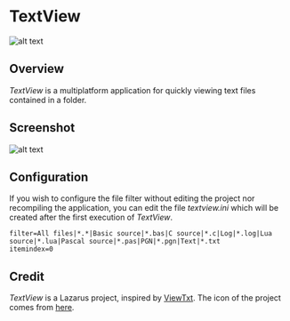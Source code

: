 
# TextView

![alt text](https://upload.wikimedia.org/wikipedia/commons/f/f0/Pixelart-tv-iso.png)

## Overview

*TextView* is a multiplatform application for quickly viewing text files contained in a folder.

## Screenshot

![alt text](https://raw.githubusercontent.com/rchastain/textview/master/screenshot/textview002.png)

## Configuration

If you wish to configure the file filter without editing the project nor recompiling the application, you can edit the file *textview.ini* which will be created after the first execution of *TextView*.

```
filter=All files|*.*|Basic source|*.bas|C source|*.c|Log|*.log|Lua source|*.lua|Pascal source|*.pas|PGN|*.pgn|Text|*.txt
itemindex=0
```

## Credit

*TextView* is a Lazarus project, inspired by [ViewTxt](https://github.com/crmacedonio/ViewTxt). The icon of the project comes from [here](https://commons.wikimedia.org/wiki/File:Pixelart-tv-iso.png).
